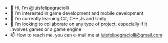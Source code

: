 - 👋 Hi, I’m @luisfelipegraciolli
- 👀 I’m interested in game development and mobile development
- 🌱 I’m currently learning C#, C++,Js and Unity
- 💞️ I’m looking to collaborate on any type of project, especially if it involves games or a game engine
- 📫 How to reach me, you can e-mail me at luisfelipegraciolli@gmail.com

<!---
luisfelipegraciolli/luisfelipegraciolli is a ✨ special ✨ repository because its `README.md` (this file) appears on your GitHub profile.
You can click the Preview link to take a look at your changes.
--->
